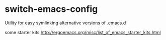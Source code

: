 # switch-emacs-config
Utility for easy symlinking alternative versions of .emacs.d

some starter kits
http://ergoemacs.org/misc/list_of_emacs_starter_kits.html
